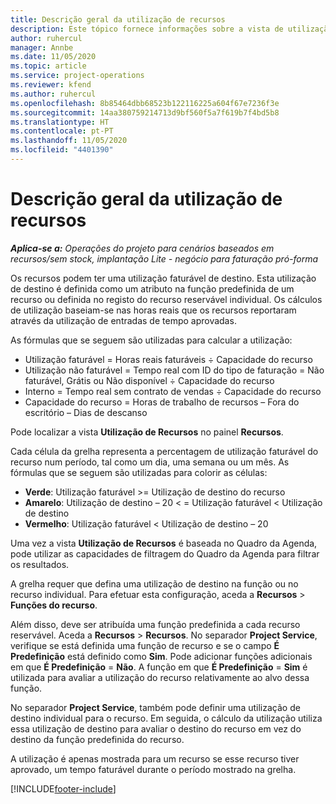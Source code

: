 ```yaml
---
title: Descrição geral da utilização de recursos
description: Este tópico fornece informações sobre a vista de utilização de recursos no Project Operations.
author: ruhercul
manager: Annbe
ms.date: 11/05/2020
ms.topic: article
ms.service: project-operations
ms.reviewer: kfend
ms.author: ruhercul
ms.openlocfilehash: 8b85464dbb68523b122116225a604f67e7236f3e
ms.sourcegitcommit: 14aa380759214713d9bf560f5a7f619b7f4bd5b8
ms.translationtype: HT
ms.contentlocale: pt-PT
ms.lasthandoff: 11/05/2020
ms.locfileid: "4401390"
---
```

# <a name="resource-utilization-overview"></a>Descrição geral da utilização de recursos

_**Aplica-se a:** Operações do projeto para cenários baseados em recursos/sem stock, implantação Lite - negócio para faturação pró-forma_

Os recursos podem ter uma utilização faturável de destino. Esta utilização de destino é definida como um atributo na função predefinida de um recurso ou definida no registo do recurso reservável individual. Os cálculos de utilização baseiam-se nas horas reais que os recursos reportaram através da utilização de entradas de tempo aprovadas.

As fórmulas que se seguem são utilizadas para calcular a utilização:

  - Utilização faturável = Horas reais faturáveis ÷ Capacidade do recurso
  - Utilização não faturável = Tempo real com ID do tipo de faturação = Não faturável, Grátis ou Não disponível ÷ Capacidade do recurso
  - Interno = Tempo real sem contrato de vendas ÷ Capacidade do recurso
  - Capacidade do recurso = Horas de trabalho de recursos – Fora do escritório – Dias de descanso

Pode localizar a vista **Utilização de Recursos** no painel **Recursos**.

Cada célula da grelha representa a percentagem de utilização faturável do recurso num período, tal como um dia, uma semana ou um mês. As fórmulas que se seguem são utilizadas para colorir as células:

  - **Verde**: Utilização faturável >= Utilização de destino do recurso
  - **Amarelo**: Utilização de destino – 20 < = Utilização faturável < Utilização de destino
  - **Vermelho**: Utilização faturável < Utilização de destino – 20

Uma vez a vista **Utilização de Recursos** é baseada no Quadro da Agenda, pode utilizar as capacidades de filtragem do Quadro da Agenda para filtrar os resultados.

A grelha requer que defina uma utilização de destino na função ou no recurso individual. Para efetuar esta configuração, aceda a **Recursos** > **Funções do recurso**.

Além disso, deve ser atribuída uma função predefinida a cada recurso reservável. Aceda a **Recursos** > **Recursos**. No separador **Project Service**, verifique se está definida uma função de recurso e se o campo **É Predefinição** está definido como **Sim**. Pode adicionar funções adicionais em que **É Predefinição** = **Não**. A função em que **É Predefinição** = **Sim** é utilizada para avaliar a utilização do recurso relativamente ao alvo dessa função.

No separador **Project Service**, também pode definir uma utilização de destino individual para o recurso. Em seguida, o cálculo da utilização utiliza essa utilização de destino para avaliar o destino do recurso em vez do destino da função predefinida do recurso.

A utilização é apenas mostrada para um recurso se esse recurso tiver aprovado, um tempo faturável durante o período mostrado na grelha.


[!INCLUDE[footer-include](../includes/footer-banner.md)]